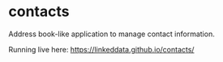 # contacts
Address book-like application to manage contact information.

Running live here: https://linkeddata.github.io/contacts/